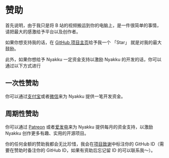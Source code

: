 # 赞助

首先说明，由于我只是将 B 站的视频搬运到你的电脑上，是一件很简单的事情，请把最大的感激给予平台以及创作者。

如果你想支持我的话，在 [GitHub 项目主页](https://github.com/yutto-dev/bilili)给予我一个 「Star」 就是对我的最大鼓励。

此外，如果你想给予 Nyakku 一定资金支持以激励 Nyakku 的开发的话，你可以通过以下方式进行

## 一次性赞助

你可以通过[支付宝](https://img.nyakku.moe/sponsor/alipay.png)或者[微信](https://img.nyakku.moe/sponsor/wechat.png)来为 Nyakku 提供一笔开发资金。

## 周期性赞助

你可以通过 [Patreon](https://www.patreon.com/SigureMo) 或者[爱发电](https://afdian.net/@siguremo)来为 Nyakku 提供每月的资金支持，以激励 Nyakku 创作更多有趣、实用的开源项目。

你的任何金额的赞助我都会无比珍惜，我会在[项目致谢](./guide/thanks)中标注你的 GitHub ID（需要在赞助时备注你的 GitHub ID，如果有资助后忘记留 ID 的可以联系我～）。
